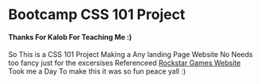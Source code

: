 <h1>Bootcamp CSS 101 Project</h1>

<h4>Thanks For Kalob For Teaching Me :)</h4>

<p>So This is a CSS 101 Project Making a Any landing Page Website No Needs too fancy just for the excersises Referenceed <a href="https://rockstargames.com/" target="_blank">Rockstar Games Website</a> Took me a Day To make this it was so fun peace yall :)</p>
